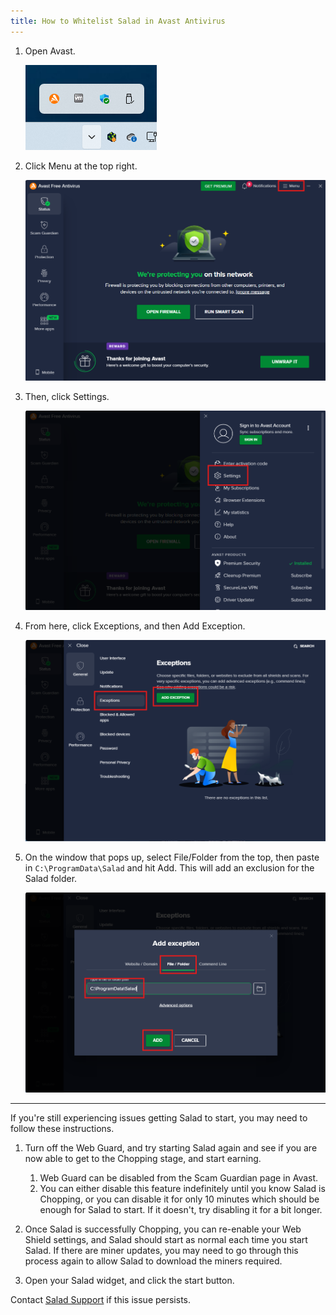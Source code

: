 ```yaml
---
title: How to Whitelist Salad in Avast Antivirus
---
```


1. Open Avast.

   ![opening avast antivirus](../../../../content/images/troubleshooting/antivirus/how-to-whitelist-salad-in-avast-antivirus-1.png)

2. Click Menu at the top right.

   ![selecting menu in avast](../../../../content/images/troubleshooting/antivirus/how-to-whitelist-salad-in-avast-antivirus-2.png)

3. Then, click Settings.

   ![selecting settings in avast](../../../../content/images/troubleshooting/antivirus/how-to-whitelist-salad-in-avast-antivirus-3.png)

4. From here, click Exceptions, and then Add Exception.

   ![exceptions options in avast](../../../../content/images/troubleshooting/antivirus/how-to-whitelist-salad-in-avast-antivirus-4.png)

5. On the window that pops up, select File/Folder from the top, then paste in `C:\ProgramData\Salad` and hit Add. This
   will add an exclusion for the Salad folder.

   ![entering salad file path in avast exclusion](../../../../content/images/troubleshooting/antivirus/how-to-whitelist-salad-in-avast-antivirus-5.png)

---

If you're still experiencing issues getting Salad to start, you may need to follow these instructions.

1. Turn off the Web Guard, and try starting Salad again and see if you are now able to get to the Chopping stage, and
   start earning.
   1. Web Guard can be disabled from the Scam Guardian page in Avast.
   2. You can either disable this feature indefinitely until you know Salad is Chopping, or you can disable it for only
      10 minutes which should be enough for Salad to start. If it doesn't, try disabling it for a bit longer.

2. Once Salad is successfully Chopping, you can re-enable your Web Shield settings, and Salad should start as normal
   each time you start Salad. If there are miner updates, you may need to go through this process again to allow Salad
   to download the miners required.
3. Open your Salad widget, and click the start button.

Contact [Salad Support](/docs/guides/your-pc/216-how-to-create-a-support-ticket) if this issue persists.

